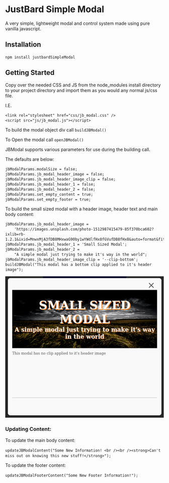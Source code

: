 # JustBard Simple Modal

A very simple, lightweight modal and control system made using pure vanilla javascript.

## Installation

`npm install justbardSimpleModal`

## Getting Started

Copy over the needed CSS and JS from the node_modules install directory to your project directory and import them as you would any normal js/css file.

I.E.

```
<link rel="stylesheet" href="css/jb_modal.css" />
<script src="js/jb_modal.js"></script>
```

To build the modal object div call `buildJBModal()`

To Open the modal call `openJBModal()`

JBModal supports various parameters for use during the building call.

The defaults are below:

```
jbModalParams.modalSize = false;
jbModalParams.jb_modal_header_image = false;
jbModalParams.jb_modal_header_image_clip = false;
jbModalParams.jb_modal_header_1 = false;
jbModalParams.jb_modal_header_2 = false;
jbModalParams.set_empty_content = true;
jbModalParams.set_empty_footer = true;
```

To build the small sized modal with a header image, header text and main body content:

```
jbModalParams.jb_modal_header_image =
	'https://images.unsplash.com/photo-1512987415479-85f370bca602?ixlib=rb-1.2.1&ixid=MnwxMjA3fDB8MHxwaG90by1wYWdlfHx8fGVufDB8fHx8&auto=format&fit=crop&w=1170&q=80';
jbModalParams.jb_modal_header_1 = 'Small Sized Modal';
jbModalParams.jb_modal_header_2 =
	"A simple modal just trying to make it's way in the world";
jbModalParams.jb_modal_header_image_clip = '--clip-bottom';
buildJBModal("This modal has a bottom clip applied to it's header image");
```

![Small Modal Screenshot](images/smallJBModalExample.png)

### Updating Content:

To update the main body content:

`updateJBModalContent("Some New Information! <br /><br /><strong>Can't miss out on knowing this new stuff!</strong>"); `

To update the footer content:

`updateJBModalFooterContent("Some New Footer Information!");`
